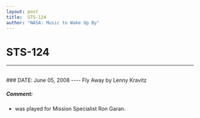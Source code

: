```yaml
---
layout: post
title:  STS-124
author: "NASA: Music to Wake Up By"
---
```


# STS-124
----
<br/>
### DATE: June 05, 2008
----
Fly Away by Lenny Kravitz

##### Comment:
* was played for Mission Specialist Ron Garan.
